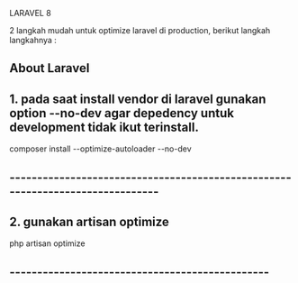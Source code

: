 
LARAVEL 8 

2 langkah mudah untuk optimize laravel di production, berikut langkah langkahnya :



## About Laravel

## 1. pada saat install vendor di laravel gunakan option --no-dev agar depedency untuk development tidak ikut terinstall.

composer install --optimize-autoloader --no-dev

## ------------------------------------------------------------------------------


## 2. gunakan artisan optimize

php artisan optimize

## -----------------------------------------------
